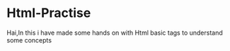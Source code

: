 # Html-Practise
Hai,In this i have made some hands on with Html basic tags to understand some concepts
